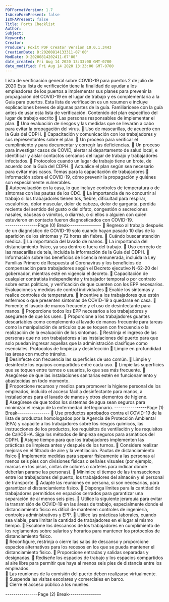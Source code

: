 ```yaml
---
PDFFormatVersion: 1.7
IsAcroFormPresent: false
IsXFAPresent: false
Title: Ports Checklist
Author: 
Subject: 
Keywords: 
Creator: 
Producer: Foxit PDF Creator Version 10.0.1.3443
CreationDate: D:20200814133311-07'00'
ModDate: D:20200814202411-07'00'
date_created: Fri Aug 14 2020 13:33:00 GMT-0700
date_modified: Fri Aug 14 2020 13:33:00 GMT-0700
---
```

Lista de verificación general sobre COVID-19 
para puertos 
2 de julio de 2020 
Esta lista de verificación tiene la finalidad de ayudar a los empleadores de los puertos a 
implementar sus planes para prevenir la propagación del COVID-19 en el lugar de trabajo y es 
complementaria a la Guía para puertos. Esta lista de verificación es un resumen e incluye 
explicaciones breves de algunas partes de la guía. Familiarícese con la guía antes de usar esta 
lista de verificación. 
Contenido del plan específico del lugar de 
trabajo escrito 
 Las personas responsables de implementar el plan. 
 Una evaluación de riesgos y las medidas que se llevarán a cabo para evitar la 
propagación del virus. 
 Uso de mascarillas, de acuerdo con la Guía del CDPH. 
 Capacitación y comunicación con los trabajadores y sus representantes sobre el 
plan. 
 Un proceso para verificar el cumplimiento y para documentar y corregir las 
deficiencias. 
 Un proceso para investigar casos de COVID, alertar al departamento de salud 
local, e identificar y aislar contactos cercanos del lugar de trabajo y trabajadores 
infectados. 
 Protocolos cuando un lugar de trabajo tiene un brote, de acuerdo con la Guía 
del CDPH. 
 Actualice el plan según sea necesario para evitar más casos. 
Temas para la capacitación de trabajadores 
 Información sobre el COVID-19, cómo prevenir la propagación y quiénes son 
especialmente vulnerables.  
 Autoevaluación en la casa, lo que incluye controles de temperatura o de 
síntomas con las pautas de los CDC. 
 La importancia de no concurrir al trabajo si los trabajadores tienen tos, fiebre, 
dificultad para respirar, escalofríos, dolor muscular, dolor de cabeza, dolor de 
garganta, pérdida reciente del sentido del gusto o del olfato, congestión o 
secreciones nasales, náuseas o vómitos, o diarrea, o si ellos o alguien con quien 
estuvieron en contacto fueron diagnosticados con COVID-19.  
----------------Page (0) Break----------------
 Regreso al trabajo después de un diagnóstico de COVID-19 solo cuando hayan 
pasado 10 días de la aparición de los síntomas y 72 horas sin fiebre. 
 Cuándo buscar atención médica. 
 La importancia del lavado de manos. 
 La importancia del distanciamiento físico, ya sea dentro o fuera del trabajo. 
 Uso correcto de las mascarillas de tela, incluida la información de la Guía del 
CDPH. 
 Información sobre los beneficios de licencia remunerada, incluida la Ley Familias 
Primero de Respuesta al Coronavirus y los beneficios de compensación para 
trabajadores según el Decreto ejecutivo N-62-20 del gobernador, mientras esté 
en vigencia el decreto. 
 Capacitación de cualquier contratista independiente y trabajador temporal o 
por contrato sobre estas políticas, y verificación de que cuenten con los EPP 
necesarios. 
Evaluaciones y medidas de control individuales 
 Evalúe los síntomas y realice controles de temperatura. 
 Incentive a los trabajadores que estén enfermos o que presenten síntomas de 
COVID-19 a quedarse en casa. 
 Fomente el lavado de manos frecuente y el uso de desinfectante para manos. 
 Proporcione todos los EPP necesarios a los trabajadores y asegúrese de que los 
usen. 
 Proporcione a los trabajadores guantes descartables como complemento al 
lavado de manos frecuente para tareas como la manipulación de artículos que 
se toquen con frecuencia o la realización de la evaluación de los síntomas. 
 Restrinja el ingreso de las personas que no son trabajadores a las instalaciones 
del puerto para que solo puedan ingresar aquellas que la administración 
clasifique como esenciales. 
Protocolos de limpieza y desinfección 
 Limpie en profundidad las áreas con mucho tránsito.  
 Desinfecte con frecuencia las superficies de uso común. 
 Limpie y desinfecte los equipos compartidos entre cada uso. 
 Limpie las superficies que se toquen entre turnos o usuarios, lo que sea más 
frecuente. 
 Asegúrese de que las instalaciones sanitarias estén en funcionamiento y 
abastecidas en todo momento.  
 Proporcione recursos y medios para promover la higiene personal de los 
empleados, incluido el acceso fácil a desinfectante para manos, a instalaciones 
para el lavado de manos y otros elementos de higiene.  
 Asegúrese de que todos los sistemas de agua sean seguros para minimizar el 
resigo de la enfermedad del legionario. 
----------------Page (1) Break----------------
 Use productos aprobados contra el COVID-19 de la lista de productos 
homologados por la Agencia de Protección Ambiental (EPA) y capacite a los 
trabajadores sobre los riesgos químicos, las instrucciones de los productos, los 
requisitos de ventilación y los requisitos de Cal/OSHA. Siga los métodos de 
limpieza seguros para asmáticos del CDPH. 
 Asigne tiempo para que los trabajadores implementen las prácticas de limpieza 
antes y después de los turnos. 
 Considere realizar mejoras en el filtrado de aire y la ventilación. 
Pautas de distanciamiento físico 
 Implemente medidas para separar físicamente a las personas al menos seis pies 
con divisiones físicas o señales visuales (por ejemplo, marcas en los pisos, cintas 
de colores o carteles para indicar dónde deberían pararse las personas). 
 Minimice el tiempo de las transacciones entre los trabajadores del puerto, los 
trabajadores del almacén y el personal de transporte. 
 Adapte las reuniones en persona, si son necesarias, para garantizar el 
distanciamiento físico. 
 Disponga límites para la cantidad de trabajadores permitidos en espacios 
cerrados para garantizar una separación de al menos seis pies. 
 Utilice la siguiente jerarquía para evitar la transmisión de COVID-19 en las áreas 
de trabajo, especialmente donde el distanciamiento físico es difícil de mantener: 
controles de ingeniería, controles administrativos y EPP. 
 Utilice las prácticas laborales, cuando sea viable, para limitar la cantidad de 
trabajadores en el lugar al mismo tiempo. 
 Escalone los descansos de los trabajadores en cumplimiento de los reglamentos 
sobre salarios y horarios para mantener los protocolos de distanciamiento físico.  
 Reconfigure, restrinja o cierre las salas de descanso y proporcione espacios 
alternativos para los recesos en los que se pueda mantener el distanciamiento 
físico. 
 Proporcione entradas y salidas separadas y designadas. 
 Rediseñe los espacios de trabajo y los espacios compartidos al aire libre para 
permitir que haya al menos seis pies de distancia entre los empleados.  
 Las reuniones de la comisión del puerto deben realizarse virtualmente.  
 Suspenda las visitas escolares y comerciales en barco.  
 Cierre el acceso público a los muelles.  
 
----------------Page (2) Break----------------
